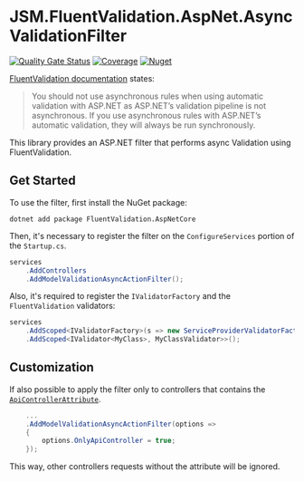 # JSM.FluentValidation.AspNet.AsyncValidationFilter

[![Quality Gate Status](https://sonarcloud.io/api/project_badges/measure?project=juntossomosmais_FluentValidation.AspNet.AsyncValidationFilter&metric=alert_status&token=d3b41f78734a4b7551bb7e9452cdfd3847578626)](https://sonarcloud.io/summary/new_code?id=juntossomosmais_FluentValidation.AspNet.AsyncFilter)
[![Coverage](https://sonarcloud.io/api/project_badges/measure?project=juntossomosmais_FluentValidation.AspNet.AsyncValidationFilter&metric=coverage&token=d3b41f78734a4b7551bb7e9452cdfd3847578626)](https://sonarcloud.io/summary/new_code?id=juntossomosmais_FluentValidation.AspNet.AsyncValidationFilter)
[![Nuget](https://img.shields.io/nuget/v/JSM.FluentValidation.AspNet.AsyncFilter)](https://www.nuget.org/packages/JSM.FluentValidation.AspNet.AsyncFilter/)

[FluentValidation documentation](https://docs.fluentvalidation.net/en/latest/async.html) states:

>You should not use asynchronous rules when using automatic validation with ASP.NET as ASP.NET’s validation pipeline is not asynchronous. If you use asynchronous rules with ASP.NET’s automatic validation, they will always be run synchronously.

This library provides an ASP.NET filter that performs async Validation using FluentValidation.

## Get Started

To use the filter, first install the NuGet package:

```
dotnet add package FluentValidation.AspNetCore
```

Then, it's necessary to register the filter on the `ConfigureServices` portion of the `Startup.cs`.

```c#
services
    .AddControllers
    .AddModelValidationAsyncActionFilter();
```

Also, it's required to register the `IValidatorFactory` and the `FluentValidation` validators:

```c#
services
    .AddScoped<IValidatorFactory>(s => new ServiceProviderValidatorFactory(s))
    .AddScoped<IValidator<MyClass>, MyClassValidator>>();
```

## Customization

If also possible to apply the filter only to controllers that contains the [`ApiControllerAttribute`](https://docs.microsoft.com/en-us/dotnet/api/microsoft.aspnetcore.mvc.apicontrollerattribute).

```c#
    ...
    .AddModelValidationAsyncActionFilter(options =>
    {
        options.OnlyApiController = true;
    });
```

This way, other controllers requests without the attribute will be ignored.
